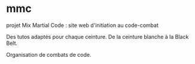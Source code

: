 # mmc
projet Mix Martial Code : site web d'initiation au code-combat

Des tutos adaptés pour chaque ceinture.
De la ceinture blanche à la Black Belt.

Organisation de combats de code.
